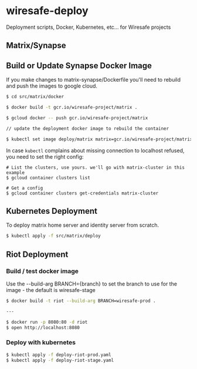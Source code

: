 # wiresafe-deploy
Deployment scripts, Docker, Kubernetes, etc... for Wiresafe projects

## Matrix/Synapse

## Build or Update Synapse Docker Image

If you make changes to matrix-synapse/Dockerfile you'll need to rebuild and push the images to google cloud.

```bash
$ cd src/matrix/docker

$ docker build -t gcr.io/wiresafe-project/matrix .

$ gcloud docker -- push gcr.io/wiresafe-project/matrix

// update the deployment docker image to rebuild the container

$ kubectl set image deploy/matrix matrix=gcr.io/wiresafe-project/matrix:latest --namespace=matrix
```
In case `kubectl` complains about missing connection to localhost refused, you need to set the right config:
```
# List the clusters, use yours. we'll go with matrix-cluster in this example
$ gcloud container clusters list

# Get a config
$ gcloud container clusters get-credentials matrix-cluster

```

## Kubernetes Deployment
To deploy matrix home server and identity server from scratch.

```bash
$ kubectl apply -f src/matrix/deploy  

```

## Riot Deployment

### Build / test docker image

Use the --build-arg BRANCH={branch} to set the branch to use for the image - the default is wiresafe-stage

```bash
$ docker build -t riot --build-arg BRANCH=wiresafe-prod .

---

$ docker run -p 8080:80 -d riot
$ open http://localhost:8080
```

### Deploy with kubernetes

```bash
$ kubectl apply -f deploy-riot-prod.yaml
$ kubectl apply -f deploy-riot-stage.yaml
```
